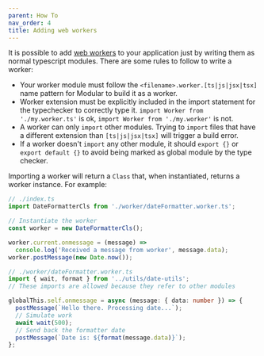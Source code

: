 ```yaml
---
parent: How To
nav_order: 4
title: Adding web workers
---
```


It is possible to add
[web workers](https://developer.mozilla.org/en-US/docs/Web/API/Web_Workers_API/Using_web_workers)
to your application just by writing them as normal typescript modules. There are
some rules to follow to write a worker:

- Your worker module must follow the `<filename>.worker.[ts|js|jsx|tsx]` name
  pattern for Modular to build it as a worker.
- Worker extension must be explicitly included in the import statement for the
  typechecker to correctly type it. `import Worker from './my.worker.ts'` is ok,
  `import Worker from './my.worker'` is not.
- A worker can only `import` other modules. Trying to `import` files that have a
  different extension than `[ts|js|jsx|tsx]` will trigger a build error.
- If a worker doesn't `import` any other module, it should `export {}` or
  `export default {}` to avoid being marked as global module by the type
  checker.

Importing a worker will return a `Class` that, when instantiated, returns a
worker instance. For example:

```ts
// ./index.ts
import DateFormatterCls from './worker/dateFormatter.worker.ts';

// Instantiate the worker
const worker = new DateFormatterCls();

worker.current.onmessage = (message) =>
  console.log('Received a message from worker', message.data);
worker.postMessage(new Date.now());
```

```ts
// ./worker/dateFormatter.worker.ts
import { wait, format } from '../utils/date-utils';
// These imports are allowed because they refer to other modules

globalThis.self.onmessage = async (message: { data: number }) => {
  postMessage(`Hello there. Processing date...`);
  // Simulate work
  await wait(500);
  // Send back the formatter date
  postMessage(`Date is: ${format(message.data)}`);
};
```
